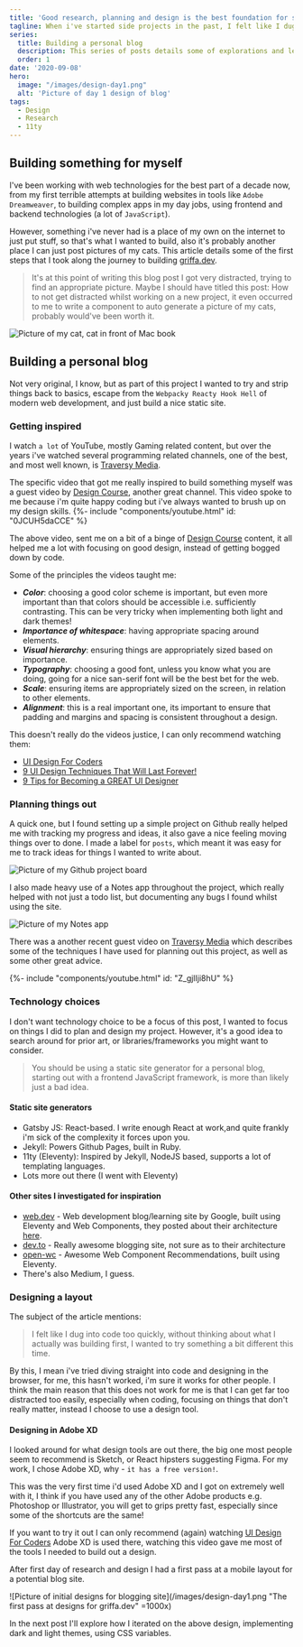 ```yaml
---
title: 'Good research, planning and design is the best foundation for starting a new project'
tagline: When i've started side projects in the past, I felt like I dug into code too quickly, without thinking about what I actually was building first, I wanted to try something a bit different this time.
series:
  title: Building a personal blog
  description: This series of posts details some of explorations and learning that I took whilst building this site, including building static sites 11ty, theming with CSS Custom properties and designing for accessibility.
  order: 1
date: '2020-09-08'
hero:
  image: "/images/design-day1.png"
  alt: 'Picture of day 1 design of blog'
tags:
  - Design
  - Research
  - 11ty
---
```


## Building something for myself

I've been working with web technologies for the best part of a decade now, from my first terrible attempts at building websites in tools like `Adobe Dreamweaver`, to building complex apps in my day jobs, using frontend and backend technologies (a lot of `JavaScript`).

However, something i've never had is a place of my own on the internet to just put stuff, so that's what I wanted to build, also it's probably another place I can just post pictures of my cats.
This article details some of the first steps that I took along the journey to building [griffa.dev](https://griffa.dev).

> It's at this point of writing this blog post I got very distracted, trying to find an appropriate picture. Maybe I should have titled this post: How to not get distracted whilst working on a new project, it even occurred to me to write a component to auto generate a picture of my cats, probably would've been worth it.

![Picture of my cat, cat in front of Mac book](/images/chewie-macbook.jpg "This is Chewie, he is a good boy and sure is ready to code.")


## Building a personal blog

Not very original, I know, but as part of this project I wanted to try and strip things back to basics, escape from the `Webpacky Reacty Hook Hell` of modern web development, and just build a nice static site.

### Getting inspired

I watch `a lot` of YouTube, mostly Gaming related content, but over the years i've watched several programming related channels, one of the best, and most well known, is [Traversy Media](https://www.youtube.com/channel/UC29ju8bIPH5as8OGnQzwJyA).

The specific video that got me really inspired to build something myself was a guest video by [Design Course](https://www.youtube.com/channel/UCVyRiMvfUNMA1UPlDPzG5Ow), another great channel. This  video spoke to me because i'm quite happy coding but i've always wanted to brush up on my design skills.
{%- include "components/youtube.html" id: "0JCUH5daCCE" %}

The above video, sent me on a bit of a binge of [Design Course](https://www.youtube.com/channel/UCVyRiMvfUNMA1UPlDPzG5Ow) content, it all helped me a lot with focusing on good design, instead of getting bogged down by code.

Some of the principles the videos taught me:
- ***Color***: choosing a good color scheme is important, but even more important than that colors should be accessible i.e. sufficiently contrasting. This can be very tricky when implementing both light and dark themes!
- ***Importance of whitespace***: having appropriate spacing around elements.
- ***Visual hierarchy***: ensuring things are appropriately sized based on importance.
- ***Typography***: choosing a good font, unless you know what you are doing, going for a nice san-serif font will be the best bet for the web.
- ***Scale***: ensuring items are appropriately sized on the screen, in relation to other elements.
- ***Alignment***: this is a real important one, its important to ensure that padding and margins and spacing is consistent throughout a design.

This doesn't really do the videos justice, I can only recommend watching them:
- [UI Design For Coders](https://www.youtube.com/watch?v=0JCUH5daCCE)
- [9 UI Design Techniques That Will Last Forever!](https://www.youtube.com/watch?v=6AQUHnkOQl0)
- [9 Tips for Becoming a GREAT UI Designer](https://www.youtube.com/watch?v=_J1Le-4aXhE)

### Planning things out
A quick one, but I found setting up a simple project on Github really helped me with tracking my progress and ideas, it also gave a nice feeling moving things over to done.
I made a label for `posts`, which meant it was easy for me to track ideas for things I wanted to write about.

![Picture of my Github project board](/images/github-project.png "A snapshot of my Github project.")

I also made heavy use of a Notes app throughout the project, which really helped with not just a todo list, but documenting any bugs I found whilst using the site.

![Picture of my Notes app](/images/notes.png "Track completed and uncompleted checkbox tasks.")

There was a another recent guest video on [Traversy Media](https://www.youtube.com/channel/UC29ju8bIPH5as8OGnQzwJyA) which describes some of the techniques I have used for planning out this project, as well as some other great advice.

{%- include "components/youtube.html" id: "Z_gjlIji8hU" %}

### Technology choices
I don't want technology choice to be a focus of this post, I wanted to focus on things I did to plan and design my project. 
However, it's a good idea to search around for prior art, or libraries/frameworks you might want to consider.

> You should be using a static site generator for a personal  blog, starting out with a frontend JavaScript framework, is more than likely just a bad idea.

#### Static site generators
- Gatsby JS: React-based. I write enough React at work,and quite  frankly i'm sick of the complexity it forces upon you.
- Jekyll: Powers Github Pages, built  in Ruby.
- 11ty (Eleventy): Inspired by Jekyll, NodeJS based, supports a lot of templating languages.
- Lots more out there (I went with Eleventy)

#### Other sites I investigated for inspiration
- [web.dev](https://web.dev/) - Web development blog/learning site by Google, built using Eleventy and Web Components, they posted about their architecture [here](https://web.dev/how-we-build-webdev-and-use-web-components/).
- [dev.to](https://dev.to) - Really awesome blogging site, not sure as to their architecture
- [open-wc](https://open-wc.org/) - Awesome Web Component Recommendations, built using Eleventy.
-  There's also Medium, I guess.

### Designing a layout
The subject of the article mentions:
>I felt like I dug into code too quickly, without thinking about what I actually was building first, I wanted to try something a bit different this time.

By this, I mean i've tried diving straight into code and designing in the browser, for me, this hasn't worked, i'm sure it works for other people.
I think the main reason that this does not work for me is that I can get far too distracted too easily, especially when coding, focusing on things that don't  really matter, instead I choose to use a design tool.

#### Designing in Adobe XD
I looked around for what design tools are out there, the big one most people seem to recommend is Sketch, or React hipsters suggesting Figma.
For my work, I chose Adobe XD, why - `it has a free version!`.

This was the very first time i'd used Adobe XD and I got on extremely well with it, I think if you have used any of the other Adobe products e.g. Photoshop or Illustrator, you will get to grips pretty fast, especially since some of the shortcuts are the same!

If you want to try it out I can only recommend (again) watching [UI Design For Coders](https://www.youtube.com/watch?v=0JCUH5daCCE) Adobe XD is used there, watching this video gave me most of the tools I needed  to build out  a design.

After first day of research and design I had a first pass at a mobile layout for  a potential blog site.


![Picture of initial designs for blogging site](/images/design-day1.png "The first pass at designs for griffa.dev" =1000x)

In the next post I'll explore how I iterated on the above design, implementing dark and light themes, using CSS variables.
